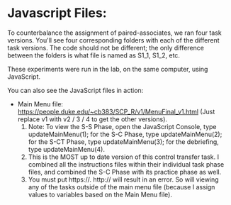 # Javascript Files:

To counterbalance the assignment of paired-associates, we ran four task versions. You'll see four corresponding folders with each of the different task versions. The code should not be different; the only difference between the folders is what file is named as S1_1, S1_2, etc.

These experiments were run in the lab, on the same computer, using JavaScript.

You can also see the JavaScript files in action:
* Main Menu file: https://people.duke.edu/~cb383/SCP_R/v1/MenuFinal_v1.html (Just replace v1 with v2 / 3 / 4 to get the other versions).
  1. Note: To view the S-S Phase, open the JavaScript Console, type updateMainMenu(1); for the S-C Phase, type updateMainMenu(2); for the S-CT Phase, type updateMainMenu(3); for the debriefing, type updateMainMenu(4).
  1. This is the MOST up to date version of this control transfer task. I combined all the instructions files within their individual task phase files, and combined the S-C Phase with its practice phase as well.
  1. You must put https://. http:// will result in an error. So will viewing any of the tasks outside of the main menu file (because I assign values to variables based on the Main Menu file).
